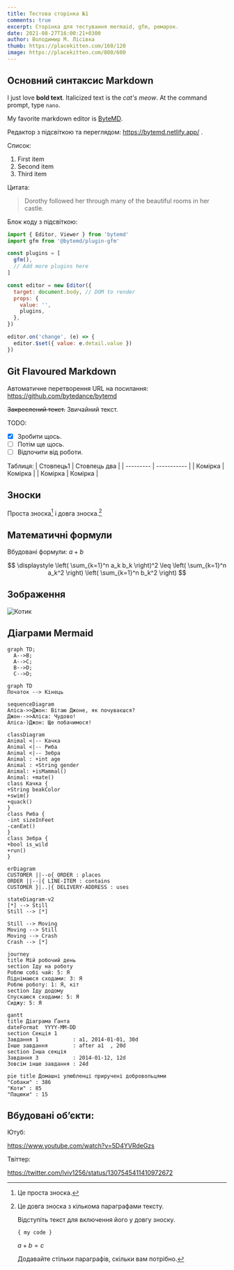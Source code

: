 ```yaml
---
title: Тестова сторінка №1
comments: true
excerpt: Cторінка для тестування mermaid, gfm, ремарок.
date: 2021-08-27T16:00:21+0300
author: Володимир М. Лісівка
thumb: https://placekitten.com/160/120
image: https://placekitten.com/800/600
---
```


## Основний синтаксис Markdown

I just love **bold text**. Italicized text is the _cat's meow_. At the command prompt, type `nano`.

My favorite markdown editor is [ByteMD](https://github.com/bytedance/bytemd).

Редактор з підсвіткою та переглядом: https://bytemd.netlify.app/ .

Список:
1. First item
2. Second item
3. Third item

Цитата:
> Dorothy followed her through many of the beautiful rooms in her castle.

Блок коду з підсвіткою:
```js
import { Editor, Viewer } from 'bytemd'
import gfm from '@bytemd/plugin-gfm'

const plugins = [
  gfm(),
  // Add more plugins here
]

const editor = new Editor({
  target: document.body, // DOM to render
  props: {
    value: '',
    plugins,
  },
})

editor.on('change', (e) => {
  editor.$set({ value: e.detail.value })
})
```

## Git Flavoured Markdown

Автоматичне перетворення URL на посилання: https://github.com/bytedance/bytemd

~~Закреслений текст.~~ Звичайний текст.

TODO:
- [x] Зробити щось.
- [ ] Потім ще щось.
- [ ] Відпочити від роботи.

Таблиця:
| Стовпець1 | Стовпець два |
| --------- | -----------  |
| Комірка   | Комірка      |
| Комірка   | Комірка      |

## Зноски

Проста зноска[^1] і довга зноска.[^довга_зноска]

[^1]: Це проста зноска.
[^довга_зноска]: Це довга зноска з кількома параграфами тексту.

    Відступіть текст для включення його у довгу зноску.

    `{ my code }`

    $a+b=c$

    Додавайте стільки параграфів, скільки вам потрібно.

## Математичні формули

Вбудовані формули: $a+b$

$$
\displaystyle \left( \sum_{k=1}^n a_k b_k \right)^2 \leq \left( \sum_{k=1}^n a_k^2 \right) \left( \sum_{k=1}^n b_k^2 \right)
$$

## Зображення

![Котик](https://placekitten.com/2000/1000)

## Діаграми Mermaid

```mermaid
graph TD;
  A-->B;
  A-->C;
  B-->D;
  C-->D;
```

```mermaid
graph TD
Початок --> Кінець
```

```mermaid
sequenceDiagram
Аліса->>Джон: Вітаю Джоне, як почуваєшся?
Джон-->>Аліса: Чудово!
Аліса-)Джон: Ще побачимося!
```

```mermaid
classDiagram
Animal <|-- Качка
Animal <|-- Риба
Animal <|-- Зебра
Animal : +int age
Animal : +String gender
Animal: +isMammal()
Animal: +mate()
class Качка {
+String beakColor
+swim()
+quack()
}
class Риба {
-int sizeInFeet
-canEat()
}
class Зебра {
+bool is_wild
+run()
}
```

```mermaid
erDiagram
CUSTOMER ||--o{ ORDER : places
ORDER ||--|{ LINE-ITEM : contains
CUSTOMER }|..|{ DELIVERY-ADDRESS : uses
```
```mermaid
stateDiagram-v2
[*] --> Still
Still --> [*]

Still --> Moving
Moving --> Still
Moving --> Crash
Crash --> [*]
```

```mermaid
journey
title Mій робочий день
section Іду на роботу
Роблю собі чай: 5: Я
Піднімаюся сходами: 3: Я
Роблю роботу: 1: Я, кіт
section Іду додому
Спускаюся сходами: 5: Я
Сиджу: 5: Я
```


```mermaid
gantt
title Діаграма Ґанта
dateFormat  YYYY-MM-DD
section Секція 1
Завдання 1           : a1, 2014-01-01, 30d
Інше завдання        : after a1  , 20d
section Інша секція
Завдання 3           : 2014-01-12, 12d
Зовсім інше завдання : 24d
```

```mermaid
pie title Домашні улюбленці приручені добровольцями
"Собаки" : 386
"Коти" : 85
"Пацюки" : 15
```

## Вбудовані обʼєкти:

Ютуб:

https://www.youtube.com/watch?v=5D4YVRdeGzs

Твіттер:

https://twitter.com/lviv1256/status/1307545411410972672

